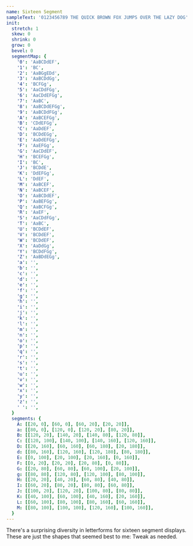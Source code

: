 ```yaml
---
name: Sixteen Segment
sampleText: '0123456789 THE QUICK BROWN FOX JUMPS OVER THE LAZY DOG'
init:
  stretch: 1
  skew: 0
  shrink: 0
  grow: 0
  bevel: 0
  segmentMap: {
    '0': 'AaBCDdEF',
    '1': 'BC',
    '2': 'AaBGgEDd',
    '3': 'AaBCDdGg',
    '4': 'BCFGg',
    '5': 'AaCDdFGg',
    '6': 'AaCDdEFGg',
    '7': 'AaBC',
    '8': 'AaBCDdEFGg',
    '9': 'AaBCDdFGg',
    'A': 'AaBCEFGg',
    'B': 'CDdEFGg',
    'C': 'AaDdEF',
    'D': 'BCDdEGg',
    'E': 'AaDdEFGg',
    'F': 'AaEFGg',
    'G': 'AaCDdEF',
    'H': 'BCEFGg',
    'I': 'BC',
    'J': 'BCDdE',
    'K': 'DdEFGg',
    'L': 'DdEF',
    'M': 'AaBCEF',
    'N': 'AaBCEF',
    'O': 'AaBCDdEF',
    'P': 'AaBEFGg',
    'Q': 'AaBCFGg',
    'R': 'AaEF',
    'S': 'AaCDdFGg',
    'T': 'AaBC',
    'U': 'BCDdEF',
    'V': 'BCDdEF',
    'W': 'BCDdEF',
    'X': 'AaDdGg',
    'Y': 'BCDdFGg',
    'Z': 'AaBDdEGg',
    'a': '',
    'b': '',
    'c': '',
    'd': '',
    'e': '',
    'f': '',
    'g': '',
    'h': '',
    'i': '',
    'j': '',
    'k': '',
    'l': '',
    'm': '',
    'n': '',
    'o': '',
    'p': '',
    'q': '',
    'r': '',
    's': '',
    't': '',
    'u': '',
    'v': '',
    'w': '',
    'x': '',
    'y': '',
    'z': '',
    ' ': '',
  }
  segments: {
    A: [[20, 0], [60, 0], [60, 20], [20, 20]],
    a: [[80, 0], [120, 0], [120, 20], [80, 20]],
    B: [[120, 20], [140, 20], [140, 80], [120, 80]],
    C: [[120, 100], [140, 100], [140, 160], [120, 160]],
    D: [[20, 160], [60, 160], [60, 180], [20, 180]],
    d: [[80, 160], [120, 160], [120, 180], [80, 180]],
    E: [[0, 100], [20, 100], [20, 160], [0, 160]],
    F: [[0, 20], [20, 20], [20, 80], [0, 80]],
    G: [[20, 80], [60, 80], [60, 100], [20, 100]],
    g: [[80, 80], [120, 80], [120, 100], [80, 100]],
    H: [[20, 20], [40, 20], [60, 80], [40, 80]],
    I: [[60, 20], [80, 20], [80, 80], [60, 80]],
    J: [[100, 20], [120, 20], [100, 80], [80, 80]],
    K: [[40, 100], [60, 100], [40, 160], [20, 160]],
    L: [[60, 100], [80, 100], [80, 160], [60, 160]],
    M: [[80, 100], [100, 100], [120, 160], [100, 160]],
  }
---
```

There's a surprising diversity in letterforms for sixteen segment displays.
These are just the shapes that seemed best to me: Tweak as needed.